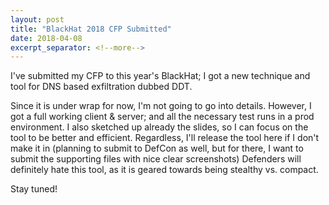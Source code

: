 ```yaml
---
layout: post
title: "BlackHat 2018 CFP Submitted"
date: 2018-04-08
excerpt_separator: <!--more-->
---
```

I've submitted my CFP to this year's BlackHat; I got a new technique and tool for DNS based exfiltration dubbed DDT.  
<!--more-->

Since it is under wrap for now, I'm not going to go into details. However, I got a full working client & server; and all the necessary test runs in a prod environment. I also sketched up already the slides, so I can focus on the tool to be better and efficient. Regardless, I'll release the tool here if I don't make it in (planning to submit to DefCon as well, but for there, I want to submit the supporting files with nice clear screenshots) 
Defenders will definitely hate this tool, as it is geared towards being stealthy vs. compact.  
  
  
Stay tuned!
